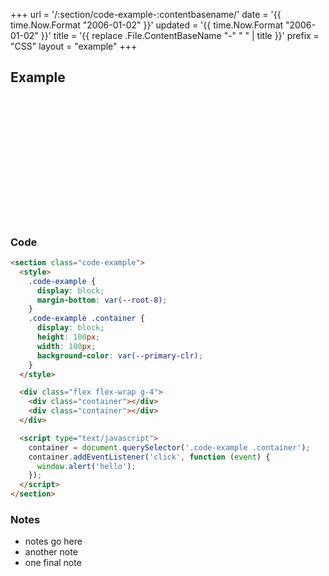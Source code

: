 +++
url = '/:section/code-example-:contentbasename/'
date = '{{ time.Now.Format "2006-01-02" }}'
updated = '{{ time.Now.Format "2006-01-02" }}'
title = '{{ replace .File.ContentBaseName "-" " " | title }}'
prefix = "CSS"
layout =  "example"
+++

## Example

<section class="code-example">
  <style>
    .code-example {
      display: block;
    }
    .code-example .container {
        display: block;
        height: 100px;
        width: 100px;
        background-color: var(--primary-clr);
    }
  </style>

  <div class="flex flex-wrap g-4">
    <div class="container"></div>
    <div class="container"></div>
  </div>

  <script type="text/javascript">
    container = document.querySelector(".code-example .container");
    container.addEventListener("click", function (event) {
      window.alert("hello");
    });
  </script>
</section>

### Code

```html
<section class="code-example">
  <style>
    .code-example {
      display: block;
      margin-bottom: var(--root-8);
    }
    .code-example .container {
      display: block;
      height: 100px;
      width: 100px;
      background-color: var(--primary-clr);
    }
  </style>

  <div class="flex flex-wrap g-4">
    <div class="container"></div>
    <div class="container"></div>
  </div>

  <script type="text/javascript">
    container = document.querySelector('.code-example .container');
    container.addEventListener('click', function (event) {
      window.alert('hello');
    });
  </script>
</section>
```

### Notes

- notes go here
- another note
- one final note


